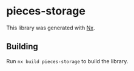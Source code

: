 # pieces-storage

This library was generated with [Nx](https://nx.dev).

## Building

Run `nx build pieces-storage` to build the library.

